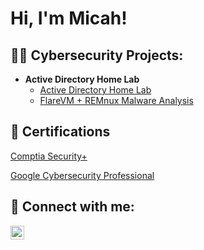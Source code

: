 <h1>Hi, I'm Micah! <br/></h1>

<h2>👨‍💻 Cybersecurity Projects:</h2>

- <b>Active Directory Home Lab</b>
  - [Active Directory Home Lab](https://github.com/Masellers/ActiveDirectoryLab)
  - [FlareVM + REMnux Malware Analysis](https://github.com/Masellers/LABURL)

<h2> 📜 Certifications</h2>

[Comptia Security+](link-to-cert)

[Google Cybersecurity Professional](https://github.com/Masellers/Masellers/blob/main/Coursera%20Certificate.pdf)

<h2> 🤳 Connect with me:</h2>

[<img align="left" alt="JoshMadakor | LinkedIn" width="22px" src="https://cdn.jsdelivr.net/npm/simple-icons@v3/icons/linkedin.svg" />][linkedin]

[linkedin]: https://linkedin.com/in/FINISH

<!--
**joshmadakor1/joshmadakor1** is a ✨ _special_ ✨ repository because its `README.md` (this file) appears on your GitHub profile.

Here are some ideas to get you started:

- 🔭 I’m currently working on ...
- 🌱 I’m currently learning ...
- 👯 I’m looking to collaborate on ...
- 🤔 I’m looking for help with ...
- 💬 Ask me about ...
- 📫 How to reach me: ...
- 😄 Pronouns: ...
- ⚡ Fun fact: ...
-->
